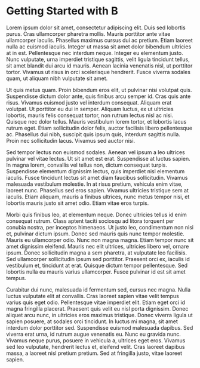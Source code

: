 # Getting Started with B

Lorem ipsum dolor sit amet, consectetur adipiscing elit. Duis sed lobortis purus. Cras ullamcorper pharetra mollis. Mauris porttitor ante vitae ullamcorper iaculis. Phasellus maximus cursus dui ac pretium. Etiam laoreet nulla ac euismod iaculis. Integer ut massa sit amet dolor bibendum ultricies at in est. Pellentesque nec interdum neque. Integer eu elementum justo. Nunc vulputate, urna imperdiet tristique sagittis, velit ligula tincidunt tellus, sit amet blandit dui arcu id mauris. Aenean lacinia venenatis nisl, ut porttitor tortor. Vivamus ut risus in orci scelerisque hendrerit. Fusce viverra sodales quam, ut aliquam nibh vulputate sit amet.

Ut quis metus quam. Proin bibendum eros elit, ut pulvinar nisi volutpat quis. Suspendisse dictum dolor ante, quis finibus arcu semper id. Cras quis ante risus. Vivamus euismod justo vel interdum consequat. Aliquam erat volutpat. Ut porttitor eu dui in semper. Aliquam luctus, ex ut ultricies lobortis, mauris felis consequat tortor, non rutrum lectus nisl ac nisi. Quisque nec dolor tellus. Mauris vestibulum lorem tortor, et lobortis lacus rutrum eget. Etiam sollicitudin dolor felis, auctor facilisis libero pellentesque ac. Phasellus dui nibh, suscipit quis ipsum quis, interdum sagittis nulla. Proin nec sollicitudin lacus. Vivamus sed auctor nisi.

Sed tempor lectus non euismod sodales. Aenean vel ipsum a leo ultrices pulvinar vel vitae lectus. Ut sit amet est erat. Suspendisse at luctus sapien. In magna lorem, convallis vel tellus non, dictum consequat turpis. Suspendisse elementum dignissim lectus, quis imperdiet nisl elementum iaculis. Fusce tincidunt lectus sit amet diam faucibus sollicitudin. Vivamus malesuada vestibulum molestie. In at risus pretium, vehicula enim vitae, laoreet nunc. Phasellus sed eros sapien. Vivamus ultricies tristique sem at iaculis. Etiam aliquam, mauris a finibus ultrices, nunc metus tempor nisi, et lobortis mauris justo sit amet odio. Etiam vitae eros turpis.

Morbi quis finibus leo, at elementum neque. Donec ultricies tellus id enim consequat rutrum. Class aptent taciti sociosqu ad litora torquent per conubia nostra, per inceptos himenaeos. Ut justo leo, condimentum non nisi et, pulvinar dictum ipsum. Donec sed mauris quis nunc tempor molestie. Mauris eu ullamcorper odio. Nunc non magna magna. Etiam tempor nunc sit amet dignissim eleifend. Mauris nec elit ultrices, ultricies libero vel, ornare ipsum. Donec sollicitudin magna a sem pharetra, at vulputate leo facilisis. Sed ullamcorper sollicitudin ipsum sed porttitor. Praesent orci ex, iaculis id vestibulum et, tincidunt at erat. Quisque dictum tempor pellentesque. Sed lobortis nulla eu mauris varius ullamcorper. Fusce pulvinar id est sit amet tempus.

Curabitur dui nunc, malesuada id fermentum sed, cursus nec magna. Nulla luctus vulputate elit at convallis. Cras laoreet sapien vitae velit tempus varius quis eget odio. Pellentesque vitae imperdiet elit. Etiam eget orci id magna fringilla placerat. Praesent quis velit eu nisl porta dignissim. Donec aliquet arcu nunc, in ultricies eros maximus tristique. Donec viverra ligula ut sapien posuere, at sodales orci tincidunt. In luctus mi magna, sit amet interdum dolor porttitor sed. Suspendisse euismod malesuada dapibus. Sed viverra erat urna, id rutrum augue venenatis eu. Nunc eu gravida nunc. Vivamus neque purus, posuere in vehicula a, ultrices eget eros. Vivamus sed leo vulputate, hendrerit lectus et, eleifend velit. Cras laoreet dapibus massa, a laoreet nisl pretium pretium. Sed at fringilla justo, vitae laoreet sapien.

